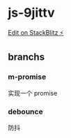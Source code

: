 # js-9jittv

[Edit on StackBlitz ⚡️](https://stackblitz.com/edit/js-9jittv)

## branchs

### m-promise

实现一个 promise

### debounce

防抖
